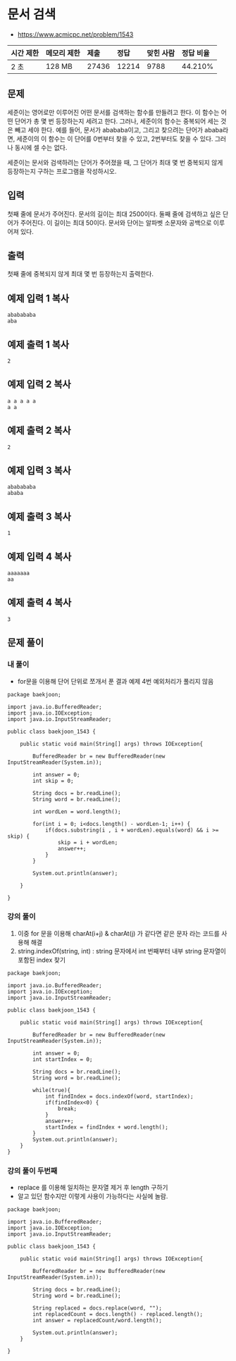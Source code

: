 # 문서 검색

* https://www.acmicpc.net/problem/1543

| 시간 제한 | 메모리 제한 | 제출  | 정답  | 맞힌 사람 | 정답 비율 |
| :-------- | :---------- | :---- | :---- | :-------- | :-------- |
| 2 초      | 128 MB      | 27436 | 12214 | 9788      | 44.210%   |

## 문제

세준이는 영어로만 이루어진 어떤 문서를 검색하는 함수를 만들려고 한다. 이 함수는 어떤 단어가 총 몇 번 등장하는지 세려고 한다. 그러나, 세준이의 함수는 중복되어 세는 것은 빼고 세야 한다. 예를 들어, 문서가 abababa이고, 그리고 찾으려는 단어가 ababa라면, 세준이의 이 함수는 이 단어를 0번부터 찾을 수 있고, 2번부터도 찾을 수 있다. 그러나 동시에 셀 수는 없다.

세준이는 문서와 검색하려는 단어가 주어졌을 때, 그 단어가 최대 몇 번 중복되지 않게 등장하는지 구하는 프로그램을 작성하시오.

## 입력

첫째 줄에 문서가 주어진다. 문서의 길이는 최대 2500이다. 둘째 줄에 검색하고 싶은 단어가 주어진다. 이 길이는 최대 50이다. 문서와 단어는 알파벳 소문자와 공백으로 이루어져 있다.

## 출력

첫째 줄에 중복되지 않게 최대 몇 번 등장하는지 출력한다.

## 예제 입력 1 복사

```
ababababa
aba
```

## 예제 출력 1 복사

```
2
```

## 예제 입력 2 복사

```
a a a a a
a a
```

## 예제 출력 2 복사

```
2
```

## 예제 입력 3 복사

```
ababababa
ababa
```

## 예제 출력 3 복사

```
1
```

## 예제 입력 4 복사

```
aaaaaaa
aa
```

## 예제 출력 4 복사

```
3
```





## 문제 풀이



### 내 풀이

* for문을 이용해 단어 단위로 쪼개서 푼 결과 예제 4번 예외처리가 풀리지 않음

```
package baekjoon;

import java.io.BufferedReader;
import java.io.IOException;
import java.io.InputStreamReader;

public class baekjoon_1543 {

	public static void main(String[] args) throws IOException{

		BufferedReader br = new BufferedReader(new InputStreamReader(System.in));

		int answer = 0;
		int skip = 0;
		
		String docs = br.readLine();
		String word = br.readLine();
		
		int wordLen = word.length();
		
		for(int i = 0; i<docs.length() - wordLen-1; i++) {
			if(docs.substring(i , i + wordLen).equals(word) && i >= skip) {
				skip = i + wordLen;
				answer++;
			}
		}
		
		System.out.println(answer);
		
	}

}

```



### 강의 풀이

1. 이중 for 문을 이용해 charAt(i+j) & charAt(j) 가 같다면 같은 문자 라는 코드를 사용해 해결
2. string.indexOf(string, int) : string 문자에서 int 번째부터 내부 string 문자열이 포함된 index 찾기

```
package baekjoon;

import java.io.BufferedReader;
import java.io.IOException;
import java.io.InputStreamReader;

public class baekjoon_1543 {

	public static void main(String[] args) throws IOException{

		BufferedReader br = new BufferedReader(new InputStreamReader(System.in));

		int answer = 0;
		int startIndex = 0;
		
		String docs = br.readLine();
		String word = br.readLine();
		
		while(true){
			int findIndex = docs.indexOf(word, startIndex);
			if(findIndex<0) {
				break;
			}
			answer++;
			startIndex = findIndex + word.length();
		}
		System.out.println(answer);
	}
}

```



### 강의 풀이 두번째

* replace 를 이용해 일치하는 문자열 제거 후 length 구하기
* 알고 있던 함수지만 이렇게 사용이 가능하다는 사실에 놀람.

```
package baekjoon;

import java.io.BufferedReader;
import java.io.IOException;
import java.io.InputStreamReader;

public class baekjoon_1543 {

	public static void main(String[] args) throws IOException{

		BufferedReader br = new BufferedReader(new InputStreamReader(System.in));
		
		String docs = br.readLine();
		String word = br.readLine();
		
		String replaced = docs.replace(word, "");
		int replacedCount = docs.length() - replaced.length();
		int answer = replacedCount/word.length();
		
		System.out.println(answer);
	}

}

```

